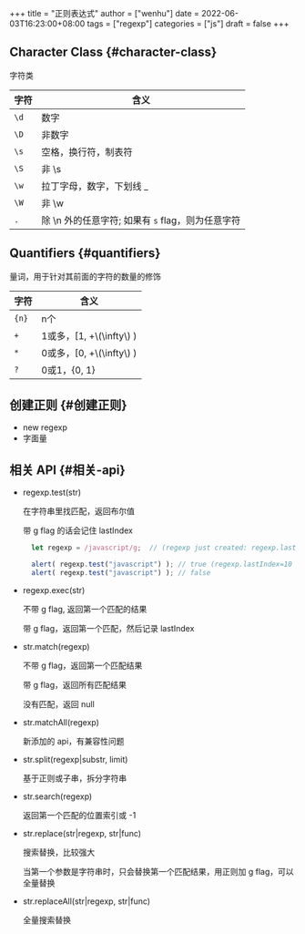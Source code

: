 +++
title = "正则表达式"
author = ["wenhu"]
date = 2022-06-03T16:23:00+08:00
tags = ["regexp"]
categories = ["js"]
draft = false
+++

## Character Class {#character-class}

字符类

| 字符 | 含义                             |
|----|--------------------------------|
| `\d` | 数字                             |
| `\D` | 非数字                           |
| `\s` | 空格，换行符，制表符             |
| `\S` | 非 \s                            |
| `\w` | 拉丁字母，数字，下划线 _         |
| `\W` | 非 \w                            |
| `.`  | 除 \n 外的任意字符; 如果有 `s` flag，则为任意字符 |


## Quantifiers {#quantifiers}

量词，用于针对其前面的字符的数量的修饰

| 字符  | 含义                    |
|-----|-----------------------|
| `{n}` | n个                     |
| `+`   | 1或多，[1, +\\(\infty\\) ) |
| `*`   | 0或多，[0, +\\(\infty\\) ) |
| `?`   | 0或1，{0, 1}            |


## 创建正则 {#创建正则}

-   new regexp
-   字面量


## 相关 API {#相关-api}

-   regexp.test(str)

    在字符串里找匹配，返回布尔值

    带 g flag 的话会记住 lastIndex
    ```js
      let regexp = /javascript/g;  // (regexp just created: regexp.lastIndex=0)

      alert( regexp.test("javascript") ); // true (regexp.lastIndex=10 now)
      alert( regexp.test("javascript") ); // false
    ```

<!--listend-->

-   regexp.exec(str)

    不带 g flag, 返回第一个匹配的结果

    带 g flag，返回第一个匹配，然后记录 lastIndex

-   str.match(regexp)

    不带 g flag，返回第一个匹配结果

    带 g flag，返回所有匹配结果

    没有匹配，返回 null

-   str.matchAll(regexp)

    新添加的 api，有兼容性问题

-   str.split(regexp|substr, limit)

    基于正则或子串，拆分字符串

-   str.search(regexp)

    返回第一个匹配的位置索引或 -1

-   str.replace(str|regexp, str|func)

    搜索替换，比较强大

    当第一个参数是字符串时，只会替换第一个匹配结果，用正则加 g flag，可以全量替换

-   str.replaceAll(str|regexp, str|func)

    全量搜索替换
